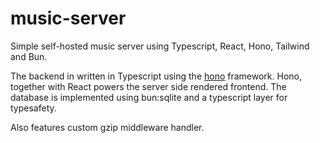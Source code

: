 # music-server

Simple self-hosted music server using Typescript, React, Hono, Tailwind and Bun.

The backend in written in Typescript using the [hono](https://github.com/honojs/hono) framework.
Hono, together with React powers the server side rendered frontend.
The database is implemented using bun:sqlite and a typescript layer for typesafety.

Also features custom gzip middleware handler.
